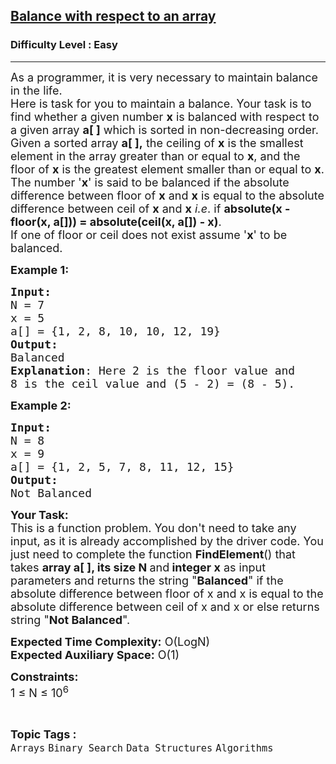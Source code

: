 <h2><a href="https://www.geeksforgeeks.org/problems/balance-with-respect-to-an-array5443/1?page=1&category=Binary%20Search&sortBy=difficulty">Balance with respect to an array</a></h2><h3>Difficulty Level : Easy</h3><hr><div class="problems_problem_content__Xm_eO"><p><span style="font-size:18px"><span id="speechify-first-word-listening-nudge-root-1" style="position: absolute; z-index: 10000;"></span><span id="speechify-first-word-listening-nudge-1">As a programmer,</span> it is very necessary to maintain balance in the life.<br>
Here is task for you to maintain a balance. Your task is to find whether a given number <strong>x</strong> is balanced with respect to a given array <strong>a[ ]</strong>&nbsp;which is sorted in&nbsp;non-decreasing order.<br>
Given a sorted array <strong>a[ ],</strong> the ceiling of <strong>x</strong>&nbsp;is the smallest element in the array greater than or equal to <strong>x</strong>, and the floor of <strong>x</strong> is the greatest element smaller than or equal to <strong>x</strong>. The number '<strong>x</strong>' is said to be balanced if the absolute difference between&nbsp;floor of <strong>x</strong> and <strong>x</strong> is equal to the absolute difference between&nbsp;ceil of <strong>x</strong> and <strong>x</strong> <em>i.e</em>. if <strong>absolute(x - floor(x, a[])) = absolute(ceil(x, a[]) - x)</strong>.<br>
If one of floor or ceil does not exist assume '<strong>x</strong>' to be balanced.</span></p>

<p><span style="font-size:18px"><strong><span id="speechify-first-word-listening-nudge-root-2" style="position: absolute; z-index: 10000;"></span><span id="speechify-first-word-listening-nudge-2">Example 1:</span></strong></span></p>

<pre><span style="font-size:18px"><strong>Input:
</strong>N = 7  
x = 5
a[] = {1, 2, 8, 10, 10, 12, 19} 
<strong>Output:</strong> 
Balanced
<strong>Explanation</strong>: Here 2 is the floor value and 
8 is the ceil value and (5 - 2) = (8 - 5).  </span>
</pre>

<p><span style="font-size:18px"><strong><span id="speechify-first-word-listening-nudge-root-3" style="position: absolute; z-index: 10000;"></span><span id="speechify-first-word-listening-nudge-3"><span id="speechify-first-word-listening-nudge-root-4" style="position: absolute; z-index: 10000;"></span><span id="speechify-first-word-listening-nudge-4">Example 2:</span></span></strong></span></p>

<pre><span style="font-size:18px"><strong>Input:
</strong>N = 8  
x = 9 
a[] = {1, 2, 5, 7, 8, 11, 12, 15} 
<strong>Output:</strong> 
Not Balanced</span>
</pre>

<p><span style="font-size:18px"><strong><span id="speechify-first-word-listening-nudge-root-5" style="position: absolute; z-index: 10000;"></span><span id="speechify-first-word-listening-nudge-5"><span id="speechify-first-word-listening-nudge-root-6" style="position: absolute; z-index: 10000;"></span><span id="speechify-first-word-listening-nudge-6">Your Task:</span></span></strong><br>
This is a function problem. You don't need to take any input, as it is already accomplished by the driver code. You just need to complete the function <strong>FindElement</strong>() that takes <strong>array a[ ], its size N&nbsp;</strong>and<strong> integer x</strong>&nbsp;as input parameters and returns the string "<strong>Balanced</strong>"&nbsp;if the absolute difference between&nbsp;floor of x and x is equal to the absolute difference between&nbsp;ceil of x and x or else returns string "<strong>Not Balanced</strong>".</span></p>

<p><span style="font-size:18px"><strong><span id="speechify-first-word-listening-nudge-root-7" style="position: absolute; z-index: 10000;"></span><span id="speechify-first-word-listening-nudge-7">Expected Time Complexity:</span></strong> O(LogN)<br>
<strong>Expected Auxiliary Space:</strong> O(1)</span></p>

<p><span style="font-size:18px"><strong><span id="speechify-first-word-listening-nudge-root-8" style="position: absolute; z-index: 10000;"></span><span id="speechify-first-word-listening-nudge-8">Constraints:</span></strong><br>
1 ≤ N ≤ 10<sup>6</sup></span></p>
</div><br><p><span style=font-size:18px><strong>Topic Tags : </strong><br><code>Arrays</code>&nbsp;<code>Binary Search</code>&nbsp;<code>Data Structures</code>&nbsp;<code>Algorithms</code>&nbsp;